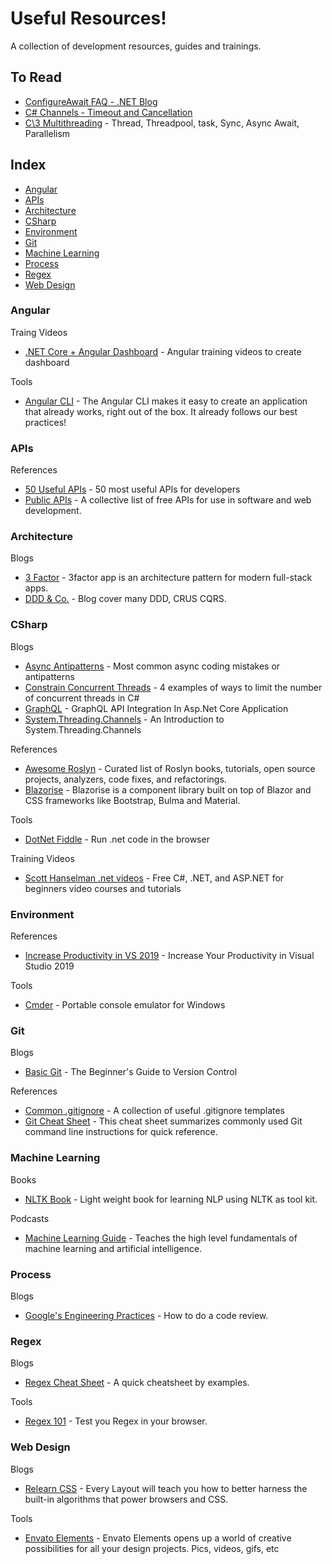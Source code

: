 # Useful Resources!

A collection of development resources, guides and trainings.

## To Read

* [ConfigureAwait FAQ - .NET Blog](https://devblogs.microsoft.com/dotnet/configureawait-faq/)
* [C\# Channels - Timeout and Cancellation](https://deniskyashif.com/csharp-channels-part-2/)
* [C\3 Multithreading](https://codewithshadman.com/c-multithreading/) - Thread, Threadpool, task, Sync, Async Await, Parallelism 

## Index

* [Angular](#angular)
* [APIs](#apis)
* [Architecture](#architecture)
* [CSharp](#csharp)
* [Environment](#environment)
* [Git](#git)
* [Machine Learning](#machine-learning)
* [Process](#process)
* [Regex](#regex)
* [Web Design](#web-design)


### Angular

Traing Videos

* [.NET Core + Angular Dashboard](https://www.youtube.com/playlist?list=PL3_YUnRN3Uhh5vywsT75JbQsB8eBpwm1y) - Angular training videos to create dashboard

Tools

* [Angular CLI](https://cli.angular.io/) - The Angular CLI makes it easy to create an application that already works, right out of the box. It already follows our best practices!


### APIs

References

* [50 Useful APIs](https://www.computersciencezone.org/50-most-useful-apis-for-developers/) - 50 most useful APIs for developers 
* [Public APIs](https://github.com/public-apis/public-apis) - A collective list of free APIs for use in software and web development. 


### Architecture

Blogs

* [3 Factor](https://3factor.app/) - 3factor app is an architecture pattern for modern full-stack apps.
* [DDD & Co.](https://www.thenativeweb.io/blog/2017-10-25-09-46-ddd-and-co-part-1-whats-wrong-with-crud/) - Blog cover many DDD, CRUS CQRS.


### CSharp

Blogs
* [Async Antipatterns](https://markheath.net/post/async-antipatterns) - Most common async coding mistakes or antipatterns 
* [Constrain Concurrent Threads](https://markheath.net/post/constraining-concurrent-threads-csharp) - 4 examples of ways to limit the number of concurrent threads in C\# 
* [GraphQL](https://learnmoreseekmore.blogspot.com/2019/11/graphql-api-integration-in-aspnet-core.html) - GraphQL API Integration In Asp.Net Core Application
* [System.Threading.Channels](https://codewithshadman.com/c-multithreading/) - An Introduction to System.Threading.Channels

References
* [Awesome Roslyn](https://github.com/ironcev/awesome-roslyn) - Curated list of Roslyn books, tutorials, open source projects, analyzers, code fixes, and refactorings.
* [Blazorise](https://github.com/stsrki/Blazorise) - Blazorise is a component library built on top of Blazor and CSS frameworks like Bootstrap, Bulma and Material.

Tools
* [DotNet Fiddle](https://dotnetfiddle.net/) - Run .net code in the browser 

Training Videos
* [Scott Hanselman .net videos](https://www.hanselman.com/blog/AnnouncingFreeCNETAndASPNETForBeginnersVideoCoursesAndTutorials.aspx) - Free C#, .NET, and ASP.NET for beginners video courses and tutorials

### Environment

References
* [Increase Productivity in VS 2019](https://www.syncfusion.com/blogs/post/15-tips-to-increase-your-productivity-in-visual-studio-2019.aspx) - Increase Your Productivity in Visual Studio 2019

Tools
* [Cmder](https://cmder.net/) - Portable console emulator for Windows

### Git

Blogs
* [Basic Git](https://medium.com/better-programming/basic-git-github-cheat-sheet-fa020831cb35) - The Beginner's Guide to Version Control

References

* [Common .gitignore](https://github.com/github/gitignore) - A collection of useful .gitignore templates
* [Git Cheat Sheet](https://github.github.com/training-kit/downloads/github-git-cheat-sheet.pdf) - This cheat sheet summarizes commonly used Git command line instructions for quick reference. 


### Machine Learning

Books
* [NLTK Book](https://www.nltk.org/book/) - Light weight book for learning NLP using NLTK as tool kit.

Podcasts
* [Machine Learning Guide](http://ocdevel.com/mlg) - Teaches the high level fundamentals of machine learning and artificial intelligence.


### Process

Blogs
* [Google's Engineering Practices](https://google.github.io/eng-practices/review/reviewer/) - How to do a code review.


### Regex

Blogs
* [Regex Cheat Sheet](https://medium.com/factory-mind/regex-tutorial-a-simple-cheatsheet-by-examples-649dc1c3f285) - A quick cheatsheet by examples.

Tools
* [Regex 101](https://regex101.com/) - Test you Regex in your browser.


### Web Design

Blogs
* [Relearn CSS](https://every-layout.dev/) - Every Layout will teach you how to better harness the built-in algorithms that power browsers and CSS. 

Tools
* [Envato Elements](https://elements.envato.com/) - Envato Elements opens up a world of creative possibilities for all your design projects. Pics, videos, gifs, etc 
